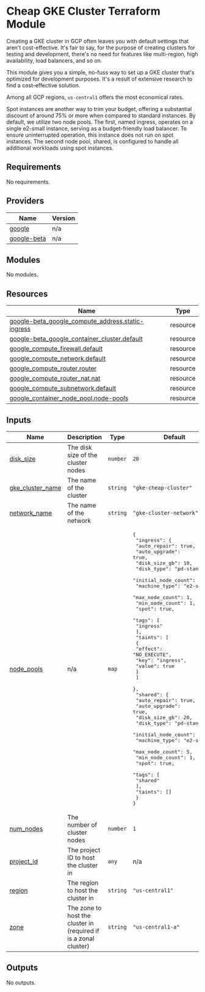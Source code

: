 # Cheap GKE Cluster Terraform Module

Creating a GKE cluster in GCP often leaves you with default settings that aren't cost-effective. It's fair to say, for the purpose of creating clusters for testing and development, there's no need for features like multi-region, high availability, load balancers, and so on.

This module gives you a simple, no-fuss way to set up a GKE cluster that's optimized for development purposes. It's a result of extensive research to find a cost-effective solution.

Among all GCP regions, `us-central1` offers the most economical rates.

Spot instances are another way to trim your budget, offering a substantial discount of around 75% or more when compared to standard instances. By default, we utilize two node pools. The first, named ingress, operates on a single e2-small instance, serving as a budget-friendly load balancer. To ensure uninterrupted operation, this instance does not run on spot instances. The second node pool, shared, is configured to handle all additional workloads using spot instances.

<!-- BEGIN_TF_DOCS -->
## Requirements

No requirements.

## Providers

| Name | Version |
|------|---------|
| <a name="provider_google"></a> [google](#provider\_google) | n/a |
| <a name="provider_google-beta"></a> [google-beta](#provider\_google-beta) | n/a |

## Modules

No modules.

## Resources

| Name | Type |
|------|------|
| [google-beta_google_compute_address.static-ingress](https://registry.terraform.io/providers/hashicorp/google-beta/latest/docs/resources/google_compute_address) | resource |
| [google-beta_google_container_cluster.default](https://registry.terraform.io/providers/hashicorp/google-beta/latest/docs/resources/google_container_cluster) | resource |
| [google_compute_firewall.default](https://registry.terraform.io/providers/hashicorp/google/latest/docs/resources/compute_firewall) | resource |
| [google_compute_network.default](https://registry.terraform.io/providers/hashicorp/google/latest/docs/resources/compute_network) | resource |
| [google_compute_router.router](https://registry.terraform.io/providers/hashicorp/google/latest/docs/resources/compute_router) | resource |
| [google_compute_router_nat.nat](https://registry.terraform.io/providers/hashicorp/google/latest/docs/resources/compute_router_nat) | resource |
| [google_compute_subnetwork.default](https://registry.terraform.io/providers/hashicorp/google/latest/docs/resources/compute_subnetwork) | resource |
| [google_container_node_pool.node-pools](https://registry.terraform.io/providers/hashicorp/google/latest/docs/resources/container_node_pool) | resource |

## Inputs

| Name | Description | Type | Default | Required |
|------|-------------|------|---------|:--------:|
| <a name="input_disk_size"></a> [disk\_size](#input\_disk\_size) | The disk size of the cluster nodes | `number` | `20` | no |
| <a name="input_gke_cluster_name"></a> [gke\_cluster\_name](#input\_gke\_cluster\_name) | The name of the cluster | `string` | `"gke-cheap-cluster"` | no |
| <a name="input_network_name"></a> [network\_name](#input\_network\_name) | The name of the network | `string` | `"gke-cluster-network"` | no |
| <a name="input_node_pools"></a> [node\_pools](#input\_node\_pools) | n/a | `map` | <pre>{<br>  "ingress": {<br>    "auto_repair": true,<br>    "auto_upgrade": true,<br>    "disk_size_gb": 10,<br>    "disk_type": "pd-standard",<br>    "initial_node_count": 1,<br>    "machine_type": "e2-small",<br>    "max_node_count": 1,<br>    "min_node_count": 1,<br>    "spot": true,<br>    "tags": [<br>      "ingress"<br>    ],<br>    "taints": [<br>      {<br>        "effect": "NO_EXECUTE",<br>        "key": "ingress",<br>        "value": true<br>      }<br>    ]<br>  },<br>  "shared": {<br>    "auto_repair": true,<br>    "auto_upgrade": true,<br>    "disk_size_gb": 20,<br>    "disk_type": "pd-standard",<br>    "initial_node_count": 1,<br>    "machine_type": "e2-small",<br>    "max_node_count": 5,<br>    "min_node_count": 1,<br>    "spot": true,<br>    "tags": [<br>      "shared"<br>    ],<br>    "taints": []<br>  }<br>}</pre> | no |
| <a name="input_num_nodes"></a> [num\_nodes](#input\_num\_nodes) | The number of cluster nodes | `number` | `1` | no |
| <a name="input_project_id"></a> [project\_id](#input\_project\_id) | The project ID to host the cluster in | `any` | n/a | yes |
| <a name="input_region"></a> [region](#input\_region) | The region to host the cluster in | `string` | `"us-central1"` | no |
| <a name="input_zone"></a> [zone](#input\_zone) | The zone to host the cluster in (required if is a zonal cluster) | `string` | `"us-central1-a"` | no |

## Outputs

No outputs.
<!-- END_TF_DOCS -->